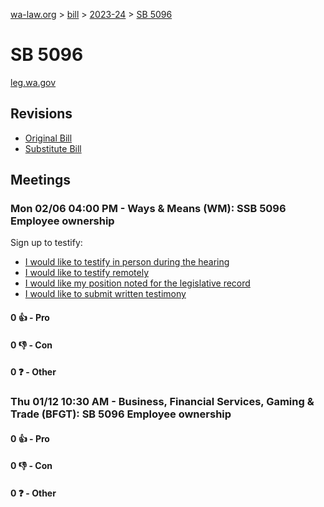[wa-law.org](/) > [bill](/bill/) > [2023-24](/bill/2023-24/) > [SB 5096](/bill/2023-24/sb/5096/)

# SB 5096
[leg.wa.gov](https://app.leg.wa.gov/billsummary?BillNumber=5096&Year=2023&Initiative=false)

## Revisions
* [Original Bill](1/)
* [Substitute Bill](S/)

## Meetings
### Mon 02/06 04:00 PM - Ways & Means (WM): SSB 5096 Employee ownership
Sign up to testify:
* [I would like to testify in person during the hearing](https://app.leg.wa.gov/csi/Testifier/Add?chamber=House&mId=30714&aId=151047&caId=21161&tId=1)
* [I would like to testify remotely](https://app.leg.wa.gov/csi/Testifier/Add?chamber=House&mId=30714&aId=151047&caId=21161&tId=2)
* [I would like my position noted for the legislative record](https://app.leg.wa.gov/csi/Testifier/Add?chamber=House&mId=30714&aId=151047&caId=21161&tId=3)
* [I would like to submit written testimony](https://app.leg.wa.gov/csi/Testifier/Add?chamber=House&mId=30714&aId=151047&caId=21161&tId=4)

#### 0 👍 - Pro

#### 0 👎 - Con

#### 0 ❓ - Other

### Thu 01/12 10:30 AM - Business, Financial Services, Gaming & Trade (BFGT): SB 5096 Employee ownership
#### 0 👍 - Pro

#### 0 👎 - Con

#### 0 ❓ - Other

